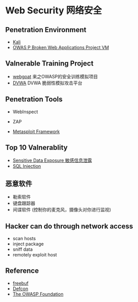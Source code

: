 
# Web Security 网络安全

## Penetration Environment

- [Kali](./kali-guide.md)
- [OWAS P Broken Web Applications Project VM](https://www.owasp.org/index.php/OWASP_Broken_Web_Applications_Project)

## Valnerable Training Project

- [webgoat](<https://www.owasp.org/index.php/Webgoat>) 来之OWASP的安全训练模拟项目
- [DVWA](http://www.dvwa.co.uk/) DVWA 脆弱性模拟攻击平台

## Penetration Tools

- WebInspect

- ZAP

- [Metasploit Framework](./kali-guide.md##Install-metasploit)

## Top 10 Valnerablity

- [Sensitive Data Exposure 敏感信息泄露](./top-10-valnerabilities/sensitive-data-exposure.md)
- [SQL Injection](./top-10-valnerabilities/sql-injection.md)

## 恶意软件

- 勒索软件
- 键盘跟踪器
- 间谍软件 (控制你的麦克风，摄像头对你进行监视)

## Hacker can do through network access

- scan hosts
- inject package
- sniff data
- remotely exploit host

## Reference

- [freebuf](http://www.freebuf.com/)
- [Defcon](https://defcon.org)
- [The OWASP Foundation](https://www.owasp.org/index.php/Main_Page)
